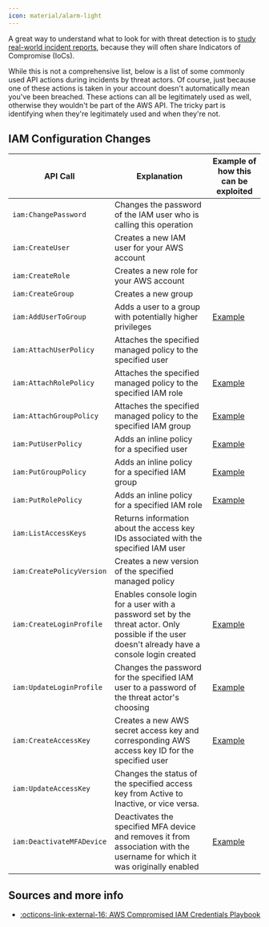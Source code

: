 ```yaml
---
icon: material/alarm-light
---
```


A great way to understand what to look for with threat detection is to [study real-world incident reports](/aws/incident-response/real-world-case-studies/), because they will often share Indicators of Compromise (IoCs).

While this is not a comprehensive list, below is a list of some commonly used API actions during incidents by threat actors. Of course, just because one of these actions is taken in your account doesn't automatically mean you've been breached. These actions can all be legitimately used as well, otherwise they wouldn't be part of the AWS API. The tricky part is identifying when they're legitimately used and when they're not.

## IAM Configuration Changes

| API Call    | Explanation                          | Example of how this can be exploited |
| ----------- | ------------------------------------ | ------------------------------------ |
| `iam:ChangePassword`       | Changes the password of the IAM user who is calling this operation | |
| `iam:CreateUser`       | Creates a new IAM user for your AWS account | |
| `iam:CreateRole`    | Creates a new role for your AWS account | |
| `iam:CreateGroup`     | Creates a new group | |
| `iam:AddUserToGroup` | Adds a user to a group with potentially higher privileges | [Example](/aws/security-assessments/pentesting-red-teaming/privilege-escalation/iam-privilege-escalation/#iamaddusertogroup) |
| `iam:AttachUserPolicy` | Attaches the specified managed policy to the specified user | |
| `iam:AttachRolePolicy` | Attaches the specified managed policy to the specified IAM role | [Example](/aws/security-assessments/pentesting-red-teaming/privilege-escalation/iam-privilege-escalation/#iamattachrolepolicy) |
| `iam:AttachGroupPolicy` | Attaches the specified managed policy to the specified IAM group | [Example](/aws/security-assessments/pentesting-red-teaming/privilege-escalation/iam-privilege-escalation/#iamattachuserpolicy) |
| `iam:PutUserPolicy` | Adds an inline policy for a specified user | [Example](aws/security-assessments/pentesting-red-teaming/privilege-escalation/iam-privilege-escalation/#iamputuserpolicy) |
| `iam:PutGroupPolicy` | Adds an inline policy for a specified IAM group | [Example](/aws/security-assessments/pentesting-red-teaming/privilege-escalation/iam-privilege-escalation/) |
| `iam:PutRolePolicy` | Adds an inline policy for a specified IAM role | [Example](/aws/security-assessments/pentesting-red-teaming/privilege-escalation/iam-privilege-escalation/#iamputrolepolicy) |
| `iam:ListAccessKeys` | Returns information about the access key IDs associated with the specified IAM user | |
| `iam:CreatePolicyVersion` | Creates a new version of the specified managed policy | |
| `iam:CreateLoginProfile` | Enables console login for a user with a password set by the threat actor. Only possible if the user doesn't already have a console login created | [Example](/aws/security-assessments/pentesting-red-teaming/privilege-escalation/iam-privilege-escalation/#iamcreateloginprofile) |
| `iam:UpdateLoginProfile` | Changes the password for the specified IAM user to a password of the threat actor's choosing | [Example](/aws/security-assessments/pentesting-red-teaming/privilege-escalation/iam-privilege-escalation/#iamupdateloginprofile) |
| `iam:CreateAccessKey` | Creates a new AWS secret access key and corresponding AWS access key ID for the specified user | [Example](/aws/security-assessments/pentesting-red-teaming/privilege-escalation/iam-privilege-escalation/) |
| `iam:UpdateAccessKey` | Changes the status of the specified access key from Active to Inactive, or vice versa. | |
| `iam:DeactivateMFADevice` | Deactivates the specified MFA device and removes it from association with the username for which it was originally enabled | [Example](/aws/security-assessments/pentesting-red-teaming/privilege-escalation/iam-privilege-escalation/#iamdeactivatemfadevice) |

## Sources and more info

- [:octicons-link-external-16: AWS Compromised IAM Credentials Playbook](https://github.com/aws-samples/aws-customer-playbook-framework/blob/main/docs/Compromised_IAM_Credentials.md)
